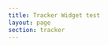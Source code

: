 ```yaml
---
title: Tracker Widget test
layout: page
section: tracker
---
```

<div id="imlivetracker" data-raceid="mallorca2014" data-bibs="1580,1207" data-title="Black Line London"></div>
<script src="http://ironman-livetracker.rhcloud.com/js/widget.js"></script>